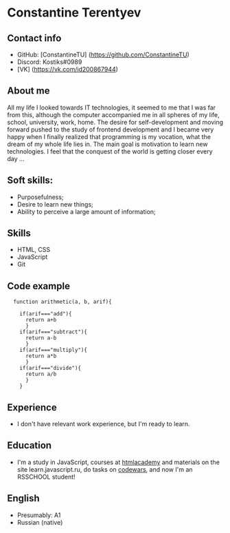 # Constantine Terentyev

## Contact info

- GitHub: [ConstantineTU] (https://github.com/ConstantineTU) 
- Discord: Kostiks#0989
- [VK] (https://vk.com/id200867944)

## About me

All my life I looked towards IT technologies, it seemed to me that I was far from this, although the computer accompanied me in all spheres of my life, school, university, work, home. The desire for self-development and moving forward pushed to the study of frontend development and I became very happy when I finally realized that programming is my vocation, what the dream of my whole life lies in. The main goal is motivation to learn new technologies.
I feel that the conquest of the world is getting closer every day ...

## Soft skills:

- Purposefulness;
- Desire to learn new things;
- Ability to perceive a large amount of information;

## Skills

- HTML, CSS
- JavaScript
- Git

## Code example

```
  function arithmetic(a, b, arif){
    
    if(arif==="add"){
      return a+b
      }
    if(arif==="subtract"){
      return a-b
      }    
    if(arif==="multiply"){
      return a*b
      }
    if(arif==="divide"){
      return a/b
      }
    }
```

## Experience

- I don't have relevant work experience, but I'm ready to learn.


## Education

- I'm a study in JavaScript, courses at [htmlacademy](https://htmlacademy.ru/courses) and materials on the site learn.javascript.ru, do tasks on [codewars](https://www.codewars.com/users/ConstantineTU), and now I'm an RSSCHOOL student!

## English

- Presumably: A1
- Russian (native)